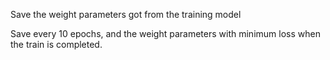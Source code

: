 Save the weight parameters got from the training model

Save every 10 epochs, and the weight parameters with minimum loss when the train is completed.
